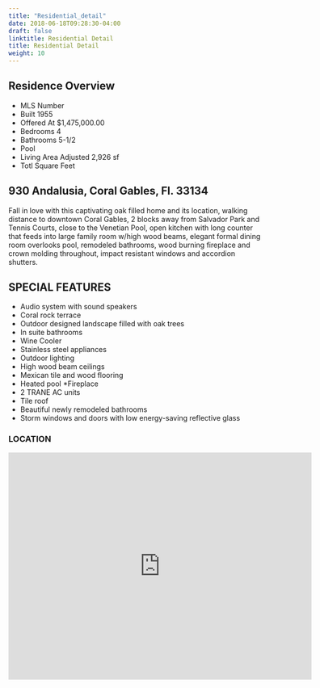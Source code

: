 ```yaml
---
title: "Residential_detail"
date: 2018-06-18T09:28:30-04:00
draft: false
linktitle: Residential Detail
title: Residential Detail
weight: 10
---
```


## Residence Overview

* MLS Number
* Built 1955
* Offered At $1,475,000.00
* Bedrooms 4
* Bathrooms 5-1/2
* Pool
* Living Area Adjusted 2,926 sf
* Totl Square Feet

## 930 Andalusia, Coral Gables, Fl. 33134

Fall in love with this captivating oak filled home and its location, walking distance to downtown Coral Gables, 2 blocks away from Salvador Park and Tennis Courts, close to the Venetian Pool, open kitchen with long counter that feeds into large family room w/high wood beams, elegant formal dining room overlooks pool, remodeled bathrooms, wood burning fireplace and crown molding throughout, impact resistant windows and accordion shutters.

## SPECIAL FEATURES

* Audio system with sound speakers
* Coral rock terrace
* Outdoor designed landscape filled with oak trees
* In suite bathrooms
* Wine Cooler
* Stainless steel appliances
* Outdoor lighting
* High wood beam ceilings
* Mexican tile and wood flooring
* Heated pool
*Fireplace
* 2 TRANE AC units
* Tile roof
* Beautiful newly remodeled bathrooms
* Storm windows and doors with low energy-saving reflective glass

### LOCATION

<div class="google-maps">
<iframe src="https://www.google.com/maps/embed?pb=!1m18!1m12!1m3!1d3593.695130023273!2d-80.27642294958414!3d25.747593715388337!2m3!1f0!2f0!3f0!3m2!1i1024!2i768!4f13.1!3m3!1m2!1s0x88d9b789abeba5e5%3A0x3f41d3c4d9213560!2s930+Andalusia+Ave%2C+Coral+Gables%2C+FL+33134!5e0!3m2!1sen!2sus!4v1553711146862" width="600" height="450" frameborder="0" style="border:0" allowfullscreen></iframe>
</div>


<!--more-->
